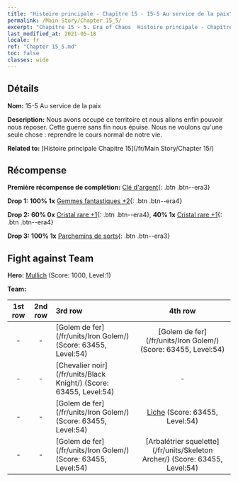 ```yaml
---
title: "Histoire principale - Chapitre 15 - 15-5 Au service de la paix"
permalink: /Main Story/Chapter 15_5/
excerpt: "Chapitre 15 - 5. Era of Chaos  Histoire principale - Chapitre 15_5. 15-5 Au service de la paix"
last_modified_at: 2021-05-18
locale: fr
ref: "Chapter 15_5.md"
toc: false
classes: wide
---
```


## Détails

 **Nom:** 15-5 Au service de la paix

 **Description:** Nous avons occupé ce territoire et nous allons enfin pouvoir nous reposer. Cette guerre sans fin nous épuise. Nous ne voulons qu'une seule chose : reprendre le cours normal de notre vie.

 **Related to:** [Histoire principale Chapitre 15](/fr/Main Story/Chapter 15/)

## Récompense

 **Première récompense de complétion:** [Clé d'argent](/ItemsFR/con_693/){: .btn .btn--era3}

 **Drop 1:** **100% 1x** [Gemmes fantastiques +2](/ItemsFR/mat_51/){: .btn .btn--era4}

 **Drop 2:** **60% 0x** [Cristal rare +1](/ItemsFR/mat_45/){: .btn .btn--era4}, **40% 1x** [Cristal rare +1](/ItemsFR/mat_45/){: .btn .btn--era4}

 **Drop 3:** **100% 1x** [Parchemins de sorts](/ItemsFR/con_694/){: .btn .btn--era3}


## Fight against Team
 **Hero:** [Mullich](/fr/heroes/Mullich/) (Score: 1000, Level:1)

 **Team:**


  | 1st row | 2nd row | 3rd row | 4th row |
  |:----:|:----:|:----|:----:|
  | - | - | [Golem de fer](/fr/units/Iron Golem/) (Score: 63455, Level:54)  | [Golem de fer](/fr/units/Iron Golem/) (Score: 63455, Level:54)  |
  | - | - | [Chevalier noir](/fr/units/Black Knight/) (Score: 63455, Level:54)  | - |
  | - | - | [Golem de fer](/fr/units/Iron Golem/) (Score: 63455, Level:54)  | [Liche](/fr/units/Lich/) (Score: 63455, Level:54)  |
  | - | - | [Golem de fer](/fr/units/Iron Golem/) (Score: 63455, Level:54)  | [Arbalétrier squelette](/fr/units/Skeleton Archer/) (Score: 63455, Level:54)  |


